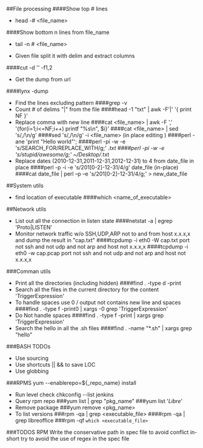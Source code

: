 ##File processing
####Show top # lines
* head -# <file_name>

####Show bottom n lines from file_name
* tail -n # <file_name>

* Given file split it with delim and extract columns

####cut -d '<delim>' -f1,2

* Get the dump from url

####lynx -dump <url>

* Find the lines excluding pattern
####grep -v <pattern>
* Count # of delims "|" from the file
####head -1 "txt" | awk -F'|' '{ print NF }'
* Replace comma with new line 
####cat <file_name> | awk -F ',' '{for(i=1;i<=NF;i++) printf "%s\n", $i}'
####cat <file_name> | sed 's/,/\n/g' 
####sed 's/,/\n/g' -i <file_name> (in place editing )
####perl -ane 'print "Hello world"';
####perl -pi -w -e 's/SEARCH_FOR/REPLACE_WITH/g;' *.txt
####perl -pi -w -e 's/stupid/awesome/g;' ~/Desktop/*.txt
* Replace dates (2010-12-31,2011-12-31,2012-12-31) to 4 from date_file in place 
####perl -p -i -e 's/201[0-2]-12-31/4/g' date_file (in-place)
####cat date_file | perl –p –e 's/201[0-2]-12-31/4/g;' > new_date_file

##System utils
* find location of executable
####which <name_of_executable>

##Network utils
* List out all the connection in listen state
####netstat -a | egrep 'Proto|LISTEN'
* Monitor network traffic w/o SSH,UDP,ARP not to and from host x.x.x,x and dump the result in "cap.txt" 
####tcpdump -i eth0 -W cap.txt port not ssh and not udp and not arp and host not x.x.x,x
####tcpdump -i eth0 -w cap.pcap port not ssh and not udp and not arp and host not x.x.x,x

###Comman utils
* Print all the directories (including hidden)
####find . -type d -print
* Search all the files in the current directory for the content 'TriggerExpression' 
* To handle spaces use 0 / output not contains new line and spaces
####find . -type f -print0 | xargs -0 grep 'TriggerExpression'
* Do Not handle spaces
####find . -type f -print | xargs grep 'TriggerExpression'
* Search the hello in all the .sh files
####find . -name "*.sh" | xargs grep "hello"


###BASH TODOs
* Use sourcing 
* Use shortcuts || && to save LOC
* Use globbing

###RPMS
yum --enablerepo=${_repo_name} install 
* Run level check
chkconfig --list jenkins
* Query rpm repo 
###yum list | grep "pkg_name"
###yum list '*Libre*'
* Remove package
###yum remove <pkg_name>
* To list versions
###rpm -qa | grep <executable_file>
####rpm -qa | grep libreoffice
###rpm -qf `which <executable_file>`

###TODOS RPM
Write the conservative path in spec file to avoid conflict in-short try to avoid
the use of regex in the spec file
